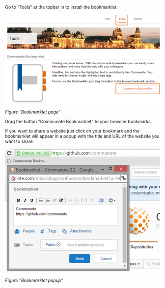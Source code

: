 ---
---
Go to "Tools" at the topbar in to install the bookmarklet.

![](/images/docu/bookmarklet_page.png)

_Figure "Bookmarklet page"_

Drag the button "Communote Bookmarklet" to your browser bookmarks.

If you want to share a website just click on your bookmark and the bookmarklet will appear in a popup with the title and URL of the website you want to share.

![](/images/docu/bookmarklet_popup.png)

_Figure "Bookmarklet popup"_
